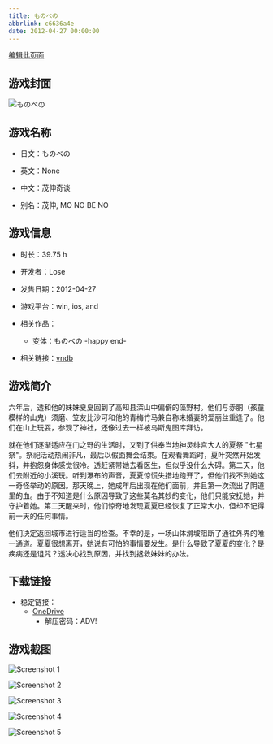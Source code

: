 ```yaml
---
title: ものべの
abbrlink: c6636a4e
date: 2012-04-27 00:00:00
---
```

[编辑此页面](https://github.com/ACG-3/ADV3-source/blob/main/source/_posts/games/%E3%82%82%E3%81%AE%E3%81%B9%E3%81%AE%20-happy%20end-.md)

## 游戏封面

![ものべの](https://pan.timero.xyz/d/onedrive/img_lib_001/%E3%82%82%E3%81%AE%E3%81%B9%E3%81%AE%20-happy%20end-_cover.avif)


## 游戏名称

- 日文：ものべの
- 英文：None
- 中文：茂伸奇谈

- 别名：茂伸, MO NO BE NO


## 游戏信息

- 时长：39.75 h
- 开发者：Lose
- 发售日期：2012-04-27
- 游戏平台：win, ios, and
- 相关作品：
   - 变体：ものべの -happy end-

- 相关链接：[vndb](https://vndb.org/v8435)


## 游戏简介

六年后，透和他的妹妹夏夏回到了高知县深山中偏僻的藻野村。他们与赤胴（孩童模样的山鬼）须磨、笠友比沙可和他的青梅竹马兼自称未婚妻的爱丽丝重逢了。他们在山上玩耍，参观了神社，还像过去一样被乌斯鬼图库拜访。

就在他们逐渐适应在门之野的生活时，又到了供奉当地神灵绯宫大人的夏祭 "七星祭"。祭祀活动热闹非凡，最后以假面舞会结束。在观看舞蹈时，夏叶突然开始发抖，并抱怨身体感觉很冷。透赶紧带她去看医生，但似乎没什么大碍。第二天，他们去附近的小溪玩。听到瀑布的声音，夏夏惊慌失措地跑开了，但他们找不到她这一奇怪举动的原因。那天晚上，她成年后出现在他们面前，并且第一次流出了阴道里的血。由于不知道是什么原因导致了这些莫名其妙的变化，他们只能安抚她，并守护着她。第二天醒来时，他们惊奇地发现夏夏已经恢复了正常大小，但却不记得前一天的任何事情。

他们决定返回城市进行适当的检查。不幸的是，一场山体滑坡阻断了通往外界的唯一通道。夏夏很想离开，她说有可怕的事情要发生。是什么导致了夏夏的变化？是疾病还是诅咒？透决心找到原因，并找到拯救妹妹的办法。




## 下载链接

- 稳定链接：
    - [OneDrive](https://pan.timero.xyz/onedrive/adv_lib_001/%E3%82%82%E3%81%AE%E3%81%B9%E3%81%AE%20-happy%20end-)
        - 解压密码：ADV!



## 游戏截图


![Screenshot 1](https://pan.timero.xyz/d/onedrive/img_lib_001/%E3%82%82%E3%81%AE%E3%81%B9%E3%81%AE%20-happy%20end-_Screenshot_1.avif)

![Screenshot 2](https://pan.timero.xyz/d/onedrive/img_lib_001/%E3%82%82%E3%81%AE%E3%81%B9%E3%81%AE%20-happy%20end-_Screenshot_2.avif)

![Screenshot 3](https://pan.timero.xyz/d/onedrive/img_lib_001/%E3%82%82%E3%81%AE%E3%81%B9%E3%81%AE%20-happy%20end-_Screenshot_3.avif)

![Screenshot 4](https://pan.timero.xyz/d/onedrive/img_lib_001/%E3%82%82%E3%81%AE%E3%81%B9%E3%81%AE%20-happy%20end-_Screenshot_4.avif)

![Screenshot 5](https://pan.timero.xyz/d/onedrive/img_lib_001/%E3%82%82%E3%81%AE%E3%81%B9%E3%81%AE%20-happy%20end-_Screenshot_5.avif)

